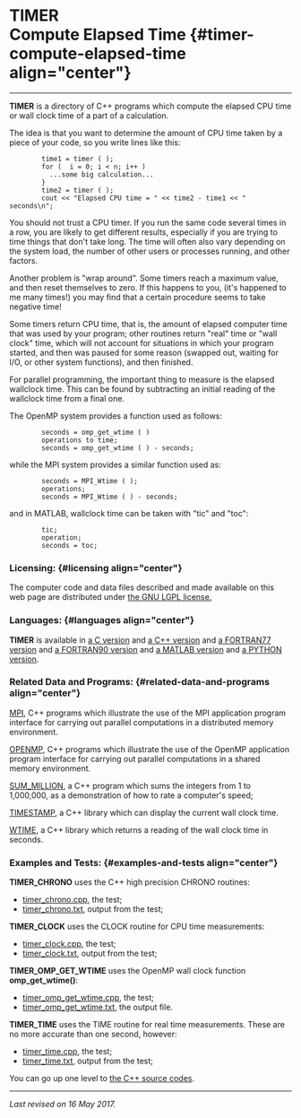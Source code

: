 TIMER\
Compute Elapsed Time {#timer-compute-elapsed-time align="center"}
====================

------------------------------------------------------------------------

**TIMER** is a directory of C++ programs which compute the elapsed CPU
time or wall clock time of a part of a calculation.

The idea is that you want to determine the amount of CPU time taken by a
piece of your code, so you write lines like this:

            time1 = timer ( );
            for (  i = 0; i < n; i++ )
              ...some big calculation...
            }
            time2 = timer ( );
            cout << "Elapsed CPU time = " << time2 - time1 << " seconds\n";
          

You should not trust a CPU timer. If you run the same code several times
in a row, you are likely to get different results, especially if you are
trying to time things that don't take long. The time will often also
vary depending on the system load, the number of other users or
processes running, and other factors.

Another problem is "wrap around". Some timers reach a maximum value, and
then reset themselves to zero. If this happens to you, (it's happened to
me many times!) you may find that a certain procedure seems to take
negative time!

Some timers return CPU time, that is, the amount of elapsed computer
time that was used by your program; other routines return "real" time or
"wall clock" time, which will not account for situations in which your
program started, and then was paused for some reason (swapped out,
waiting for I/O, or other system functions), and then finished.

For parallel programming, the important thing to measure is the elapsed
wallclock time. This can be found by subtracting an initial reading of
the wallclock time from a final one.

The OpenMP system provides a function used as follows:

            seconds = omp_get_wtime ( )
            operations to time;
            seconds = omp_get_wtime ( ) - seconds;
          

while the MPI system provides a similar function used as:

            seconds = MPI_Wtime ( );
            operations;
            seconds = MPI_Wtime ( ) - seconds;
          

and in MATLAB, wallclock time can be taken with "tic" and "toc":

            tic;
            operation;
            seconds = toc;
          

### Licensing: {#licensing align="center"}

The computer code and data files described and made available on this
web page are distributed under [the GNU LGPL
license.](../../txt/gnu_lgpl.txt)

### Languages: {#languages align="center"}

**TIMER** is available in [a C version](../../c_src/timer/timer.md)
and [a C++ version](../../master/timer/timer.md) and [a FORTRAN77
version](../../f77_src/timer/timer.md) and [a FORTRAN90
version](../../f_src/timer/timer.md) and [a MATLAB
version](../../m_src/timer/timer.md) and [a PYTHON
version](../../py_src/timer/timer.md).

### Related Data and Programs: {#related-data-and-programs align="center"}

[MPI](../../master/mpi/mpi.md), C++ programs which illustrate the use
of the MPI application program interface for carrying out parallel
computations in a distributed memory environment.

[OPENMP](../../master/openmp/openmp.md), C++ programs which
illustrate the use of the OpenMP application program interface for
carrying out parallel computations in a shared memory environment.

[SUM\_MILLION](../../master/sum_million/sum_million.md), a C++
program which sums the integers from 1 to 1,000,000, as a demonstration
of how to rate a computer's speed;

[TIMESTAMP](../../master/timestamp/timestamp.md), a C++ library which
can display the current wall clock time.

[WTIME](../../master/wtime/wtime.md), a C++ library which returns a
reading of the wall clock time in seconds.

### Examples and Tests: {#examples-and-tests align="center"}

**TIMER\_CHRONO** uses the C++ high precision CHRONO routines:

-   [timer\_chrono.cpp](timer_chrono.cpp), the test;
-   [timer\_chrono.txt](timer_chrono.txt), output from the test;

**TIMER\_CLOCK** uses the CLOCK routine for CPU time measurements:

-   [timer\_clock.cpp](timer_clock.cpp), the test;
-   [timer\_clock.txt](timer_clock.txt), output from the test;

**TIMER\_OMP\_GET\_WTIME** uses the OpenMP wall clock function
**omp\_get\_wtime()**:

-   [timer\_omp\_get\_wtime.cpp](timer_omp_get_wtime.cpp), the test;
-   [timer\_omp\_get\_wtime.txt](timer_omp_get_wtime.txt), the output
    file.

**TIMER\_TIME** uses the TIME routine for real time measurements. These
are no more accurate than one second, however:

-   [timer\_time.cpp](timer_time.cpp), the test;
-   [timer\_time.txt](timer_time.txt), output from the test;

You can go up one level to [the C++ source codes](../cpp_src.md).

------------------------------------------------------------------------

*Last revised on 16 May 2017.*
